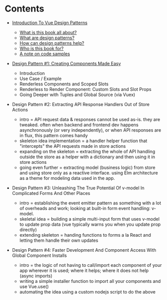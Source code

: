 # Contents

- [Introduction To Vue Design Patterns](01-intro.md)
    - [What is this book all about?](01-intro.md#what-is-this-book-all-about)
    - [What are design patterns?](01-intro.md#what-are-design-patterns)
    - [How can design patterns help?](01-intro.md#how-can-design-patterns-help)
    - [Who is this book for?](01-intro.md#who-is-this-book-for)
    - [A note on code samples](01-intro.md#a-note-on-code-samples)

- [Design Pattern #1: Creating Components Made Easy](02-creating-components-made-easy.md)
    - Introduction
    - Use Case / Example
    - Renderless Components and Scoped Slots
    - Renderless to Render Component: Custom Slots and Slot Props
    - Going Deeper with Tuples and Global Source (via Vuex)

- Design Pattern #2: Extracting API Response Handlers Out of Store Actions
    - intro = API request data & responses cannot be used as-is. they are tweaked. often when backend and frontend dev happens asynchronously (or very independently), or when API responses are in flux, this pattern comes handy
    - skeleton idea implementation = a handler helper function that "intercepts" the API requests made in store actions
    - expanding on the skeleton = extracting the whole of API handling outside the store as a helper with a dictionary and then using it in store actions
    - going even further = extracting model (business logic) from store and using store only as a reactive interface. using Elm architecture as a theme for modeling data used in the app.

- Design Pattern #3: Unleashing The True Potential Of v-model In Complicated Forms And Other Places
    - intro = establishing the event emitter pattern as something with a lot of overheads and work; looking at built-in form event handling: v-model.
    - skeletal idea = building a simple multi-input form that uses v-model to update prop data (vue typically warns you when you update prop directly)
    - extending skeleton = handing functions to forms a la React and letting them handle their own updates

- Design Pattern #4: Faster Development And Component Access With Global Component Installs
    - intro = the logic of not having to call/import each component of your app wherever it is used; where it helps; where it does not help (async imports)
    - writing a simple installer function to import all your components and use Vue.use()
    - automating the idea using a custom nodejs script to do the above
